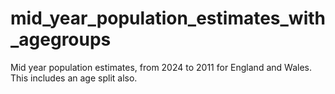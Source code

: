 # mid_year_population_estimates_with_agegroups
Mid year population estimates, from 2024 to 2011 for England and Wales. This includes an age split also.
